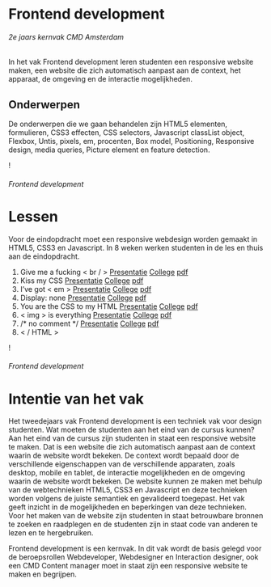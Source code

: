 
# Frontend development
###### 2e jaars kernvak CMD Amsterdam
In het vak Frontend development leren studenten een responsive website maken, een website die zich automatisch aanpast aan de context, het apparaat, de omgeving en de interactie mogelijkheden.

## Onderwerpen
De onderwerpen die we gaan behandelen zijn HTML5 elementen, formulieren, 
CSS3 effecten, CSS selectors, 
Javascript classList object, 
Flexbox, 
Untis, pixels, em, procenten, 
Box model, Positioning, 
Responsive design, media queries, 
Picture element en feature detection.


!

###### Frontend development
# Lessen

Voor de eindopdracht moet een responsive webdesign worden gemaakt in HTML5, CSS3 en Javascript. In 8 weken werken studenten in de les en thuis aan de eindopdracht. 

1. Give me a fucking < br / > [Presentatie](Presentaties/les1-gimme-a-fucking-br.html) [College](Colleges/les1-gimme-a-fucking-br/index.html) [pdf](Colleges/les1-gimme-a-fucking-br/Give-me-a-fucking-br.pdf)
2. Kiss my CSS [Presentatie](Presentaties/les2-kiss-my-css.html) [College](Colleges/les2-kiss-my-CSS/index.html) [pdf](Colleges/les2-kiss-my-CSS/Kiss-my-css.pdf)
3. I’ve got < em > [Presentatie](Presentaties/les3-i-ve-got-em.html) [College](Colleges/les3-i-ve-got-em/index.html) [pdf](Colleges/les3-i-ve-got-em/i-ve-got-em.pdf)
4. Display: none [Presentatie](Presentaties/les4-display-none.html) [College](Colleges/les4-display-none/index.html) [pdf](Colleges/les4-display-none/display-none.pdf)
5. You are the CSS to my HTML [Presentatie](Presentaties/les5-you-are-the-css-to-my-html.html) [College](Colleges/les5-you-are-the-CSS-to-my-HTML/index.html) [pdf](Colleges/les5-you-are-the-CSS-to-my-HTML/you-are-the-CSS-to-my-HTML.pdf)
6. < img > is everything [Presentatie](Presentaties/les6-img-is-everything.html) [College](Colleges/les6-img-is-everything/index.html) [pdf](Colleges/les6-img-is-everything/img-is-everything.pdf)
7. /* no comment */ [Presentatie](Presentaties/les7-no-comment.html) [College](Colleges/les7-no-comment/index.html) [pdf](Colleges/les7-no-comment/no-comment.pdf)
8. < / HTML >


!

###### Frontend development
# Intentie van het vak

Het tweedejaars vak Frontend development is een techniek vak voor design studenten. 
Wat moeten de studenten aan het eind van de cursus kunnen? 
Aan het eind van de cursus zijn studenten in staat een responsive website te maken. 
Dat is een website die zich automatisch aanpast aan de context waarin de website wordt bekeken. 
De context wordt bepaald door de verschillende eigenschappen van de verschillende apparaten, zoals desktop, mobile en tablet, de interactie mogelijkheden en de omgeving waarin de website wordt bekeken. 
De website kunnen ze maken met behulp van de webtechnieken HTML5, CSS3 en Javascript en deze technieken worden volgens de juiste semantiek en gevalideerd toegepast.  Het vak geeft inzicht in de mogelijkheden en beperkingen van deze technieken. Voor het maken van de website zijn studenten in staat betrouwbare bronnen te zoeken en raadplegen en de studenten zijn in staat code van anderen te lezen en te hergebruiken.

Frontend development is een kernvak. In dit vak wordt de basis gelegd voor de beroepsrollen Webdeveloper, Webdesigner en Interaction designer, ook een CMD Content manager moet in staat zijn een responsive website te maken en begrijpen.
